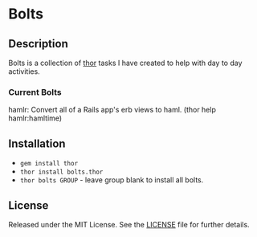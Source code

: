 Bolts
====

Description
-----------
Bolts is a collection of [thor](https://github.com/wycats/thor/wiki) tasks I have created to help with day to day activities.

### Current Bolts
hamlr: Convert all of a Rails app's erb views to haml. (thor help hamlr:hamltime)

Installation
------------
* `gem install thor`
* `thor install bolts.thor`
* `thor bolts GROUP` - leave group blank to install all bolts.

License
-------
Released under the MIT License.  See the [LICENSE][license] file for further details.

[license]: https://github.com/wycats/thor/blob/master/LICENSE.md